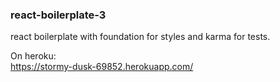 ### react-boilerplate-3
react boilerplate with foundation for styles and karma for tests.

On heroku:  
https://stormy-dusk-69852.herokuapp.com/
